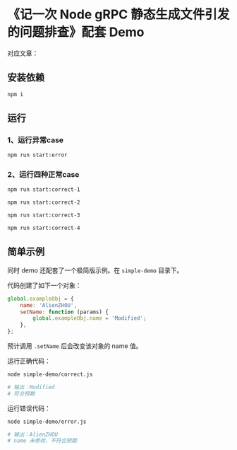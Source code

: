 # 《记一次 Node gRPC 静态生成文件引发的问题排查》配套 Demo

对应文章：

## 安装依赖

```bash
npm i
```
## 运行

### 1、运行异常case

```bash
npm run start:error
```

### 2、运行四种正常case

```bash
npm run start:correct-1
```

```bash
npm run start:correct-2
```

```bash
npm run start:correct-3
```

```bash
npm run start:correct-4
```

## 简单示例

同时 demo 还配套了一个极简版示例。在 `simple-demo` 目录下。

代码创建了如下一个对象：

```javascript
global.exampleObj = {
    name: 'AlienZHOU',
    setName: function (params) {
        global.exampleObj.name = 'Modified';
    },
};
```

预计调用 `.setName` 后会改变该对象的 name 值。

运行正确代码：

```bash
node simple-demo/correct.js

# 输出：Modified
# 符合预期
```

运行错误代码：

```bash
node simple-demo/error.js

# 输出：AlienZHOU
# name 未修改，不符合预期
```
